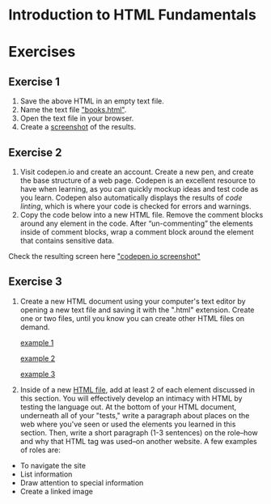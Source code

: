 # Introduction to HTML Fundamentals
# Exercises

## Exercise 1

1. Save the above HTML in an empty text file.
1. Name the text file ["books.html"](books.html).
1. Open the text file in your browser.
1. Create a [screenshot](books_screenshot.jpg) of the results.


## Exercise 2

1. Visit codepen.io and create an account. Create a new pen, and create the base structure of a web page. Codepen is an excellent resource to have when learning, as you can quickly mockup ideas and test code as you learn. Codepen also automatically displays the results of _code linting_, which is where your code is checked for errors and warnings.
1. Copy the code below into a new HTML file. Remove the comment blocks around any element in the code. After “un-commenting” the elements inside of comment blocks, wrap a comment block around the element that contains sensitive data. 

Check the resulting screen here ["codepen.io screenshot"](codepenscreenshot.jpg)


## Exercise 3

1. Create a new HTML document using your computer's text editor by opening a new text file and saving it with the ".html" extension. Create one or two files, until you know you can create other HTML files on demand.

	[example 1](file1.html)
	
	[example 2](file2.html)
	
	[example 3](file3.html)

1. Inside of a new [HTML file](exercise3b.html), add at least 2 of each element discussed in this section. You will effectively develop an intimacy with HTML by testing the language out. At the bottom of your HTML document, underneath all of your "tests," write a paragraph about places on the web where you've seen or used the elements you learned in this section. Then, write a short paragraph (1-3 sentences) on the role–how and why that HTML tag was used–on another website. A few examples of roles are:

- To navigate the site
- List information
- Draw attention to special information
- Create a linked image

	
